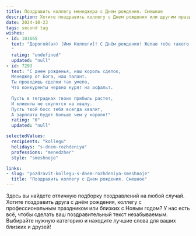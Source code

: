 ```yaml
---
title: Поздравить коллегу менеджера c Днем рождения. Смешное
description: Хотите поздравить коллегу c Днем рождения или другим праздником? Наш ИИ создаст незабываемое поздравление, а вы обязательно выделитесь среди других.  
date: 2024-10-23
tags: second tag
wishes:
- id: 101665
  text: "Дорогой(ая) [Имя Коллеги]! С Днём рождения! Желаю тебе такого карьерного роста, чтобы твой офис стал слишком тесен, а зарплата — слишком велика, чтобы её потратить!  Пусть все твои проекты завершаются успехом (даже те, что начались случайно после чашки кофе), а клиенты будут настолько довольны, что начнут дарить тебе корпоративные подарки втридорога!  В общем, будь здорова, богата и немного сумасшедшая — только так можно выживать в этом прекрасном менеджерском мире!
  "
  rating: "undefined"
  updated: "null"
- id: 7293
  text: "С днем рожденья, наш король сделок,
  Менеджер от Бога, наш талант.
  Ты проводишь сделки так умело,
  Что конкуренты нервно курят на асфальт.
  
  Пусть в тетрадках твоих прибыль растет,
  И клиенты не скупятся на хвалу.
  Пусть твой босс тебя всегда хвалит,
  А зарплата будет больше чем у короля!"
  rating: "0"
  updated: "null"

selectedValues:
  recipients: "kollegu"
  holidays: "s-dnem-rozhdeniya"
  professions: "menedzher"
  style: "smeshnoje"

links:
- slug: "pozdravit-kollegu-s-dnem-rozhdeniya-smeshnoje"
  title: "Поздравить коллегу c Днем рождения. Смешное"
---
```


Здесь вы найдете отличную подборку поздравлений на любой случай. 
Хотите поздравить друга с днём рождения, коллегу с профессиональным праздником или близких с Новым годом? У нас есть всё, чтобы сделать ваш поздравительный текст незабываемым. Выбирайте нужную категорию и находите лучшие слова для ваших близких и друзей!
